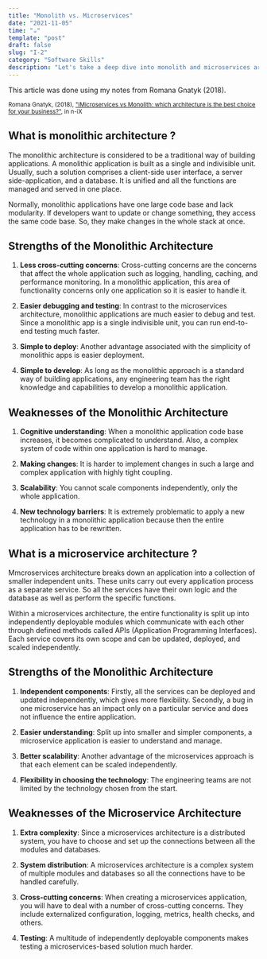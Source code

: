```yaml
---
title: "Monolith vs. Microservices"
date: "2021-11-05"
time: "☕️"
template: "post"
draft: false
slug: "I-2"
category: "Software Skills"
description: "Let's take a deep dive into monolith and microservices architecture"
---
```


This article was done using my notes from Romana Gnatyk (2018).

<sub>Romana Gnatyk, (2018), ["IMicroservices vs Monolith: which architecture is the best choice for your business?"](https://www.n-ix.com/microservices-vs-monolith-which-architecture-best-choice-your-business/), in n-iX</sub>

## What is monolithic architecture ?

The monolithic architecture is considered to be a traditional way of building applications. A monolithic application is built as a single and indivisible unit. Usually, such a solution comprises a client-side user interface, a server side-application, and a database. It is unified and all the functions are managed and served in one place.

Normally, monolithic applications have one large code base and lack modularity. If developers want to update or change something, they access the same code base. So, they make changes in the whole stack at once.

## Strengths of the Monolithic Architecture

1. **Less cross-cutting concerns**: Cross-cutting concerns are the concerns that affect the whole application such as logging, handling, caching, and performance monitoring. In a monolithic application, this area of functionality concerns only one application so it is easier to handle it.

2. **Easier debugging and testing**: In contrast to the microservices architecture, monolithic applications are much easier to debug and test. Since a monolithic app is a single indivisible unit, you can run end-to-end testing much faster.

3. **Simple to deploy**: Another advantage associated with the simplicity of monolithic apps is easier deployment. 

4. **Simple to develop**: As long as the monolithic approach is a standard way of building applications, any engineering team has the right knowledge and capabilities to develop a monolithic application.

## Weaknesses of the Monolithic Architecture

1. **Cognitive understanding**: When a monolithic application code base increases, it becomes complicated to understand. Also, a complex system of code within one application is hard to manage.

2. **Making changes**: It is harder to implement changes in such a large and complex application with highly tight coupling.

3. **Scalability**: You cannot scale components independently, only the whole application.

4. **New technology barriers**: It is extremely problematic to apply a new technology in a monolithic application because then the entire application has to be rewritten.


## What is a microservice architecture ?

Mmcroservices architecture breaks down an application into a collection of smaller independent units. These units carry out every application process as a separate service. So all the services have their own logic and the database as well as perform the specific functions.

Within a microservices architecture, the entire functionality is split up into independently deployable modules which communicate with each other through defined methods called APIs (Application Programming Interfaces). Each service covers its own scope and can be updated, deployed, and scaled independently.

## Strengths of the Monolithic Architecture

1. **Independent components**: Firstly, all the services can be deployed and updated independently, which gives more flexibility. Secondly, a bug in one microservice has an impact only on a particular service and does not influence the entire application.

2. **Easier understanding**: Split up into smaller and simpler components, a microservice application is easier to understand and manage. 

3. **Better scalability**: Another advantage of the microservices approach is that each element can be scaled independently.

4. **Flexibility in choosing the technology**: The engineering teams are not limited by the technology chosen from the start. 

## Weaknesses of the Microservice Architecture

1. **Extra complexity**: Since a microservices architecture is a distributed system, you have to choose and set up the connections between all the modules and databases.  

2. **System distribution**: A microservices architecture is a complex system of multiple modules and databases so all the connections have to be handled carefully.

3. **Cross-cutting concerns**: When creating a microservices application, you will have to deal with a number of cross-cutting concerns. They include externalized configuration, logging, metrics, health checks, and others.

4. **Testing**: A multitude of independently deployable components makes testing a microservices-based solution much harder.